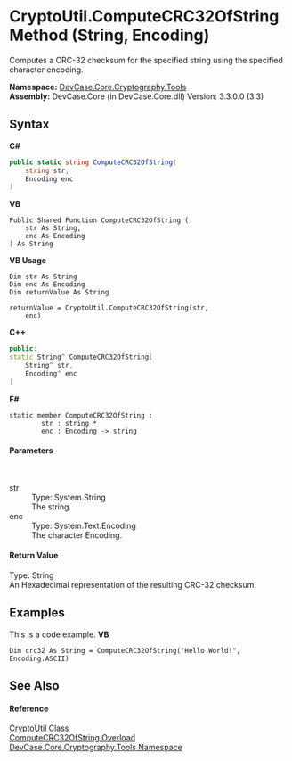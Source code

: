 # CryptoUtil.ComputeCRC32OfString Method (String, Encoding)
 

Computes a CRC-32 checksum for the specified string using the specified character encoding.

**Namespace:**&nbsp;<a href="N_DevCase_Core_Cryptography_Tools">DevCase.Core.Cryptography.Tools</a><br />**Assembly:**&nbsp;DevCase.Core (in DevCase.Core.dll) Version: 3.3.0.0 (3.3)

## Syntax

**C#**<br />
``` C#
public static string ComputeCRC32OfString(
	string str,
	Encoding enc
)
```

**VB**<br />
``` VB
Public Shared Function ComputeCRC32OfString ( 
	str As String,
	enc As Encoding
) As String
```

**VB Usage**<br />
``` VB Usage
Dim str As String
Dim enc As Encoding
Dim returnValue As String

returnValue = CryptoUtil.ComputeCRC32OfString(str, 
	enc)
```

**C++**<br />
``` C++
public:
static String^ ComputeCRC32OfString(
	String^ str, 
	Encoding^ enc
)
```

**F#**<br />
``` F#
static member ComputeCRC32OfString : 
        str : string * 
        enc : Encoding -> string 

```


#### Parameters
&nbsp;<dl><dt>str</dt><dd>Type: System.String<br />The string.</dd><dt>enc</dt><dd>Type: System.Text.Encoding<br />The character Encoding.</dd></dl>

#### Return Value
Type: String<br />An Hexadecimal representation of the resulting CRC-32 checksum.

## Examples
This is a code example. 
**VB**<br />
``` VB
Dim crc32 As String = ComputeCRC32OfString("Hello World!", Encoding.ASCII)
```


## See Also


#### Reference
<a href="T_DevCase_Core_Cryptography_Tools_CryptoUtil">CryptoUtil Class</a><br /><a href="Overload_DevCase_Core_Cryptography_Tools_CryptoUtil_ComputeCRC32OfString">ComputeCRC32OfString Overload</a><br /><a href="N_DevCase_Core_Cryptography_Tools">DevCase.Core.Cryptography.Tools Namespace</a><br />